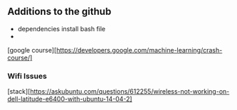 
## Additions to the github

- dependencies install bash file
- 


[google course][https://developers.google.com/machine-learning/crash-course/]

### Wifi Issues

[stack][https://askubuntu.com/questions/612255/wireless-not-working-on-dell-latitude-e6400-with-ubuntu-14-04-2]

